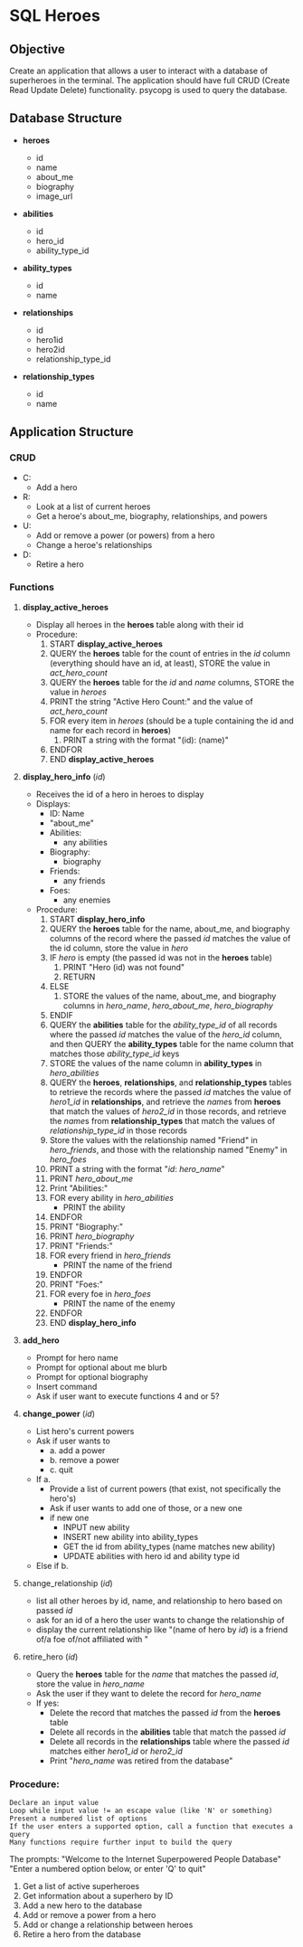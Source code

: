 # SQL Heroes

## Objective

Create an application that allows a user to interact with a database of superheroes in the terminal. The application should have full CRUD (Create Read Update Delete) functionality. psycopg is used to query the database.

## Database Structure

- **heroes**
  - id
  - name
  - about_me
  - biography
  - image_url

- **abilities**
  - id
  - hero_id
  - ability_type_id
	
- **ability_types**
  - id
  - name

- **relationships**
  - id
  - hero1id
  - hero2id
  - relationship_type_id

- **relationship_types**
  - id
  - name

## Application Structure
### CRUD
- C:
  - Add a hero
- R:
  - Look at a list of current heroes
  - Get a heroe's about_me, biography, relationships, and powers
- U:
  - Add or remove a power (or powers) from a hero
  - Change a heroe's relationships
- D:
  - Retire a hero
	
### Functions
1. **display_active_heroes**
   - Display all heroes in the **heroes** table along with their id
   - Procedure:
     1. START **display_active_heroes**
     2. QUERY the **heroes** table for the count of entries in the *id* column (everything should have an id, at least), STORE the value in *act_hero_count*
     3. QUERY the **heroes** table for the *id* and *name* columns, STORE the value in *heroes*
     4. PRINT the string "Active Hero Count:" and the value of *act_hero_count*
     5. FOR every item in *heroes* (should be a tuple containing the id and name for each record in **heroes**)
        1. PRINT a string with the format "(id): (name)"
     6. ENDFOR
     7. END **display_active_heroes**
2. **display_hero_info** (*id*)
   - Receives the id of a hero in heroes to display
   - Displays:
     - ID: Name
     - "about_me"
     - Abilities: 
       - any abilities
     - Biography:
       - biography
     - Friends:
       - any friends
     - Foes:
       - any enemies
   - Procedure: 
     1. START **display_hero_info**
     2. QUERY the **heroes** table for the name, about_me, and biography columns of the record where the passed *id* matches the value of the id column, store the value in *hero*
     3. IF *hero* is empty (the passed id was not in the **heroes** table)
        1. PRINT "Hero (id) was not found"
        2. RETURN
     4. ELSE
        1. STORE the values of the name, about_me, and biography columns in *hero_name*, *hero_about_me*, *hero_biography*
     5. ENDIF
     6. QUERY the **abilities** table for the *ability_type_id* of all records where the passed *id* matches the value of the *hero_id* column, and then QUERY the **ability_types** table for the name column that matches those *ability_type_id* keys
     7. STORE the values of the name column in **ability_types** in *hero_abilities*
     8. QUERY the **heroes**, **relationships**, and **relationship_types** tables to retrieve the records where the passed *id* matches the value of *hero1_id* in **relationships**, and retrieve the *name*s from **heroes** that match the values of *hero2_id* in those records, and retrieve the *name*s from **relationship_types** that match the values of *relationship_type_id* in those records
     9. Store the values with the relationship named "Friend" in *hero_friends*, and those with the relationship named "Enemy" in *hero_foes*
     10. PRINT a string with the format "*id*: *hero_name*"
     11. PRINT *hero_about_me*
     12. Print "Abilities:"
     13. FOR every ability in *hero_abilities*
         - PRINT the ability
     14. ENDFOR
     15. PRINT "Biography:"
     16. PRINT *hero_biography*
     17. PRINT "Friends:"
     18. FOR every friend in *hero_friends*
         - PRINT the name of the friend
     19. ENDFOR
     20. PRINT "Foes:"
     21. FOR every foe in *hero_foes*
         - PRINT the name of the enemy
     22. ENDFOR
     23. END **display_hero_info**
3. **add_hero**
   - Prompt for hero name
   - Prompt for optional about me blurb
   - Prompt for optional biography
   - Insert command
   - Ask if user want to execute functions 4 and or 5?
4. **change_power** (*id*)
   - List hero's current powers
   - Ask if user wants to
     - a. add a power
     - b. remove a power
     - c. quit
    - If a.
	    - Provide a list of current powers (that exist, not specifically the hero's)
	    - Ask if user wants to add one of those, or a new one
        - if new one
          - INPUT new ability
          - INSERT new ability into ability_types
          - GET the id from ability_types (name matches new ability)
          - UPDATE abilities with hero id and ability type id
    - Else if b.

5. change_relationship (*id*)
   - list all other heroes by id, name, and relationship to hero based on passed *id*
   - ask for an id of a hero the user wants to change the relationship of
   - display the current relationship like "(name of hero by *id*) is a friend of/a foe of/not affiliated with "
6. retire_hero (*id*)
   - Query the **heroes** table for the *name* that matches the passed *id*, store the value in *hero_name*
   - Ask the user if they want to delete the record for *hero_name*
   - If yes:
     - Delete the record that matches the passed *id* from the **heroes** table
     - Delete all records in the **abilities** table that match the passed *id*
     - Delete all records in the **relationships** table where the passed *id* matches either *hero1_id* or *hero2_id*
     - Print "*hero_name* was retired from the database"

### Procedure:
	Declare an input value
	Loop while input value != an escape value (like 'N' or something)
	Present a numbered list of options
	If the user enters a supported option, call a function that executes a query
	Many functions require further input to build the query

The prompts:
"Welcome to the Internet Superpowered People Database"
"Enter a numbered option below, or enter 'Q' to quit"
1. Get a list of active superheroes
2. Get information about a superhero by ID
3. Add a new hero to the database
4. Add or remove a power from a hero
5. Add or change a relationship between heroes
6. Retire a hero from the database

